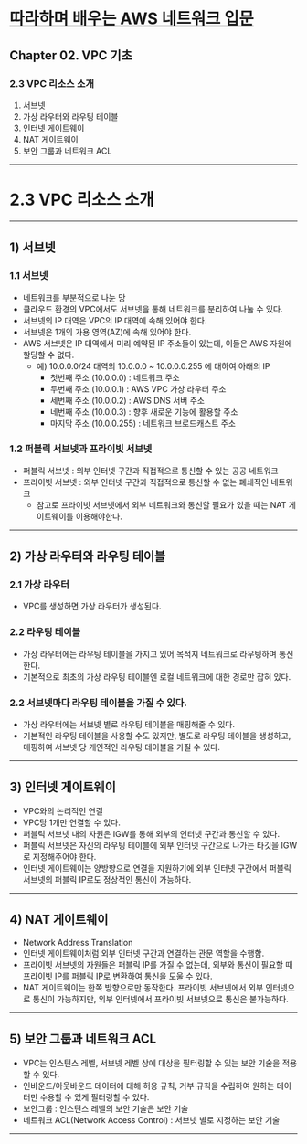 # <a href = "../README.md" target="_blank">따라하며 배우는 AWS 네트워크 입문</a>
## Chapter 02. VPC 기초
### 2.3 VPC 리소스 소개
1) 서브넷
2) 가상 라우터와 라우팅 테이블
3) 인터넷 게이트웨이
4) NAT 게이트웨이
5) 보안 그룹과 네트워크 ACL

---

# 2.3 VPC 리소스 소개

---

## 1) 서브넷

### 1.1 서브넷
- 네트워크를 부분적으로 나눈 망
- 클라우드 환경의 VPC에서도 서브넷을 통해 네트워크를 분리하여 나눌 수 있다. 
- 서브넷의 IP 대역은 VPC의 IP 대역에 속해 있어야 한다.
- 서브넷은 1개의 가용 영역(AZ)에 속해 있어야 한다.
- AWS 서브넷은 IP 대역에서 미리 예약된 IP 주소들이 있는데, 이들은 AWS 자원에 할당할 수 없다.
  - 예) 10.0.0.0/24 대역의 10.0.0.0 ~ 10.0.0.0.255 에 대하여 아래의 IP
    - 첫번째 주소 (10.0.0.0) : 네트워크 주소
    - 두번째 주소 (10.0.0.1) : AWS VPC 가상 라우터 주소
    - 세번째 주소 (10.0.0.2) : AWS DNS 서버 주소
    - 네번째 주소 (10.0.0.3) : 향후 새로운 기능에 활용할 주소
    - 마지막 주소 (10.0.0.255) : 네트워크 브로드캐스트 주소

### 1.2 퍼블릭 서브넷과 프라이빗 서브넷
- 퍼블릭 서브넷 : 외부 인터넷 구간과 직접적으로 통신할 수 있는 공공 네트워크
- 프라이빗 서브넷 : 외부 인터넷 구간과 직접적으로 통신할 수 없는 폐쇄적인 네트워크
  - 참고로 프라이빗 서브넷에서 외부 네트워크와 통신할 필요가 있을 때는 NAT 게이트웨이를 이용해야한다.

---

## 2) 가상 라우터와 라우팅 테이블

### 2.1 가상 라우터
- VPC를 생성하면 가상 라우터가 생성된다.

### 2.2 라우팅 테이블
- 가상 라우터에는 라우팅 테이블을 가지고 있어 목적지 네트워크로 라우팅하며 통신한다.
- 기본적으로 최초의 가상 라우팅 테이블엔 로컬 네트워크에 대한 경로만 잡혀 있다.

### 2.2 서브넷마다 라우팅 테이블을 가질 수 있다.
- 가상 라우터에는 서브넷 별로 라우팅 테이블을 매핑해줄 수 있다.
- 기본적인 라우팅 테이블을 사용할 수도 있지만, 별도로 라우팅 테이블을 생성하고, 매핑하여 서브넷 당 개인적인 라우팅 테이블을 가질 수 있다.

---

## 3) 인터넷 게이트웨이
- VPC와의 논리적인 연결
- VPC당 1개만 연결할 수 있다.
- 퍼블릭 서브넷 내의 자원은 IGW를 통해 외부의 인터넷 구간과 통신할 수 있다.
- 퍼블릭 서브넷은 자신의 라우팅 테이블에 외부 인터넷 구간으로 나가는 타깃을 IGW로 지정해주어야 한다.
- 인터넷 게이트웨이는 양방향으로 연결을 지원하기에 외부 인터넷 구간에서 퍼블릭 서브넷의 퍼블릭 IP로도 정상적인 통신이 가능하다.

---

## 4) NAT 게이트웨이
- Network Address Translation
- 인터넷 게이트웨이처럼 외부 인터넷 구간과 연결하는 관문 역할을 수행함.
- 프라이빗 서브넷의 자원들은 퍼블릭 IP를 가질 수 없는데, 외부와 통신이 필요할 때 프라이빗 IP를 퍼블릭 IP로 변환하여 통신을 도울 수 있다.
- NAT 게이트웨이는 한쪽 방향으로만 동작한다. 프라이빗 서브넷에서 외부 인터넷으로 통신이 가능하지만, 외부 인터넷에서 프라이빗 서브넷으로 통신은
불가능하다.

---

## 5) 보안 그룹과 네트워크 ACL
- VPC는 인스턴스 레벨, 서브넷 레벨 상에 대상을 필터링할 수 있는 보안 기술을 적용할 수 있다.
- 인바운드/아웃바운드 데이터에 대해 허용 규칙, 거부 규칙을 수립하여 원하는 데이터만 수용할 수 있게 필터링할 수 있다.
- 보안그룹 : 인스턴스 레벨의 보안 기술은 보안 기술
- 네트워크 ACL(Network Access Control) : 서브넷 별로 지정하는 보안 기술

---
